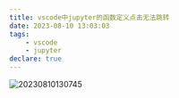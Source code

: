 ```yaml
---
title: vscode中jupyter的函数定义点击无法跳转
date: 2023-08-10 13:03:03
tags:
    - vscode
    - jupyter
declare: true
---
```

![20230810130745](https://cdn.jsdelivr.net/gh/Corner430/Picture1/images/20230810130745.png)
